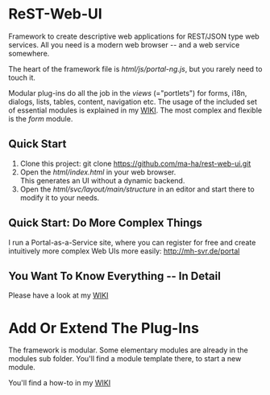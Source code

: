 # ReST-Web-UI
Framework to create descriptive web applications for REST/JSON type web services. All you need is a modern web browser -- and a web service somewhere.

The heart of the framework file is *html/js/portal-ng.js*, but you rarely need to touch it.

Modular plug-ins do all the job in the *views* (="portlets") for forms, i18n, dialogs, lists, tables, content, navigation etc.
The usage of the included set of essential modules is explained in my <a href="http://mh-svr.de/mw/index.php/PoNG_Modules" target="_blank">WIKI</a>.
The most complex and flexible is the *form* module.  

## Quick Start
1. Clone this project:
    git clone https://github.com/ma-ha/rest-web-ui.git
2. Open the *html/index.html* in your web browser. <br>This generates an UI without a dynamic backend.
2. Open the *html/svc/layout/main/structure* in an editor and start there to modify it to your needs.

## Quick Start: Do More Complex Things
I run a Portal-as-a-Service site, where you can register for free and
create intuitively more complex Web UIs more easily: <a href="http://mh-svr.de/portal" target="_blank">http://mh-svr.de/portal</a>

## You Want To Know Everything -- In Detail
Please have a look at my <a href="http://mh-svr.de/mw/index.php/PoNG" target="_blank">WIKI</a>

# Add Or Extend The Plug-Ins
The framework is modular. Some elementary modules are already in the modules sub folder.
You'll find a module template there, to start a new module.

You'll find a how-to in my <a href="http://mh-svr.de/mw/index.php/PoNG_Module_Programming" target="_blank">WIKI</a>